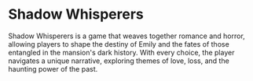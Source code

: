 # Shadow Whisperers

Shadow Whisperers is a game that weaves together romance and horror, allowing players to shape the destiny of Emily and the fates of those entangled in the mansion's dark history. With every choice, the player navigates a unique narrative, exploring themes of love, loss, and the haunting power of the past.
